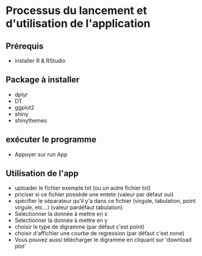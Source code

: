 # Processus du lancement et d'utilisation de l'application

## Prérequis
 - installer R & RStudio
 
## Package à installer
  - dplyr
  - DT
  - ggplot2
  - shiny
  - shinythemes
  
## exécuter le programme
  - Appuyer sur run App
  
## Utilisation de l'app
  - uploader le fichier exemple.txt (ou un autre fichier txt)
  - priciser si ce fichier possède une entete (valeur par défaut oui)
  - spécifier le séparateur qu'il y'a dans ce fichier (virgule, tabulation, point virgule, etc...) (valeur pardéfaut tabulation)
  - Selectionner la donnée à mettre en x
  - Selectionner la donnée à mettre en y
  - choisir le type de digramme (par défaut c'est point)
  - choisir d'affichier une courbe de regression (par défaut c'est none)
  - Vous pouvez aussi télécharger le digramme en cliquant sur 'download plot'